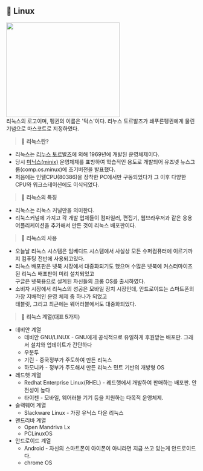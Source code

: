 ## 📄 Linux

<img src="https://user-images.githubusercontent.com/114068529/199656650-d9237a1f-e647-4b3f-9f88-20ebee11cabb.jpg"
     width=300 height=250><br>
리눅스의 로고이며, 펭귄의 이름은 '턱스'이다. 리누스 토르발즈가 쇄푸른펭귄에게 물린 기념으로 마스코트로 지정하였다.
     
> 📗 <b>리눅스란?</b>
- 리눅스는 [리누스 토르발즈](https://github.com/amlslt/git-study/blob/main/%EB%A6%AC%EB%88%84%EC%8A%A4%20%ED%86%A0%EB%B0%9C%EC%A6%88.md)에 의해 1969년에 개발된 운영체제이다.
- 당시 [미닉스(minix)](https://github.com/amlslt/git-study/blob/main/minix.md) 운영체제를 표방하여 학습적인 용도로 개발되어 유즈넷 뉴스그룹(comp.os.minux)에 초기버전을 발표했다. 
- 처음에는 인텔CPU(80386)을 장착한 PC에서만 구동되었다가 그 이후 다양한 CPU와 워크스테이션에도 이식되었다.

> 📘 <b>리눅스의 특징</b>
- 리눅스는 리눅스 커널만을 의미한다.
- 리눅스커널에 가지고 각 개발 업체들이 컴파일러, 편집기, 웹브라우저과 같은 응용 어플리케이션을 추가해서 만든 것이 리눅스 배포판이다.

> 📘 <b>리눅스의 사용</b>
- 오늘날 리눅스 시스템은 임베디드 시스템에서 사실상 모든 슈퍼컴퓨터에 이르기까지 컴퓨팅 전반에 사용되고있다.
- 리눅스 배포판은 넷북 시장에서 대중화되기도 했으며 수많은 넷북에 커스터마이즈된 리눅스 배포판이 미리 설치되었고<br>구글은 넷북용으로 설계된 자신들의 크롬 OS를 출시하였다.
- 소비자 시장에서 리눅스의 성공은 모바일 장치 시장인데, 안드로이드는 스마트폰의 가장 지배적인 운영 체제 중 하나가 되었고<br>태블릿, 그리고 최근에는 웨어러블에서도 대중화되었다.

> 📘 <b>리눅스 계열(대표 5가지)</b>
- 데비안 계열
     - 데비안 GNU/LINUX - GNU에게 공식적으로 유일하게 후원받는 배포판. 그래서 설치와 업데이트가 간단하다
     - 우분투
     - 기린 - 중국정부가 주도하여 만든 리눅스
     - 하모니카 - 정부가 주도해서 만든 리눅스 민트 기반의 개방형 OS
- 레드햇 계열
     - Redhat Enterprise Linux(RHEL) - 레드햇에서 개발하여 판매하는 배포판. 안전성이 높다
     - 타이젠 - 모바일, 웨어러블 기기 등을 지원하는 다목적 운영체제.
- 슬랙웨어 계열
     - Slackware Linux - 가장 유닉스 다운 리눅스
- 맨드리바 계열
     - Open Mandriva Lx
     - PCLinuxOS
- 안드로이드 계열
     - Android - 자신의 스마트폰이 아이폰이 아니라면 지금 쓰고 있는게 안드로이드다.
     - chrome OS
